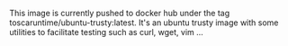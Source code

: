 This image is currently pushed to docker hub under the tag toscaruntime/ubuntu-trusty:latest.
It's an ubuntu trusty image with some utilities to facilitate testing such as curl, wget, vim ...